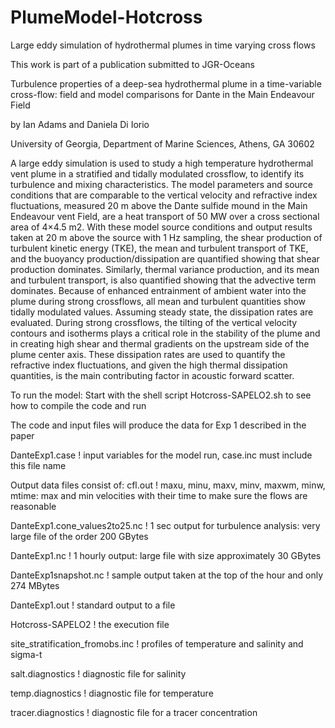 # PlumeModel-Hotcross
Large eddy simulation of hydrothermal plumes in time varying cross flows

This work is part of a publication submitted to JGR-Oceans

Turbulence properties of a deep-sea hydrothermal plume in a time-variable cross-flow: field and model comparisons for Dante in the Main Endeavour Field

by Ian Adams and Daniela Di Iorio

University of Georgia, Department of Marine Sciences, Athens, GA 30602

A large eddy simulation is used to study a high temperature hydrothermal vent plume in a stratified and tidally modulated crossflow, to identify its turbulence and mixing characteristics. The model parameters and source conditions that are comparable to the vertical velocity and refractive index fluctuations, measured 20 m above the Dante sulfide mound in the Main Endeavour vent Field, are a heat transport of 50 MW over a cross sectional area of 4×4.5 m2. With these model source conditions and output results taken at 20 m above the source with 1 Hz sampling, the shear production of turbulent kinetic energy (TKE), the mean and turbulent transport of TKE, and the buoyancy production/dissipation are quantified showing that shear production dominates. Similarly, thermal variance production, and its mean and turbulent transport, is also quantified showing that the advective term dominates. Because of enhanced entrainment of ambient water into the plume during strong crossflows, all mean and turbulent quantities show tidally modulated values. Assuming steady state, the dissipation rates are evaluated. During strong crossflows, the tilting of the vertical velocity contours and isotherms plays a critical role in the stability of the plume and in creating high shear and thermal gradients on the upstream side of the plume center axis. These dissipation rates are used to quantify the refractive index fluctuations, and given the high thermal dissipation quantities,
is the main contributing factor in acoustic forward scatter.

To run the model:
Start with the shell script Hotcross-SAPELO2.sh to see how to compile the code and run

The code and input files will produce the data for Exp 1 described in the paper

DanteExp1.case ! input variables for the model run, case.inc must include this file name


Output data files consist of:
cfl.out  ! maxu, minu, maxv, minv, maxwm, minw, mtime: max and min velocities with their time to make sure the flows are reasonable

DanteExp1.cone_values2to25.nc   ! 1 sec output for turbulence analysis: very large file of the order 200 GBytes

DanteExp1.nc  ! 1 hourly output: large file with size approximately 30 GBytes

DanteExp1snapshot.nc ! sample output taken at the top of the hour and only 274 MBytes

DanteExp1.out ! standard output to a file

Hotcross-SAPELO2  ! the execution file

site_stratification_fromobs.inc ! profiles of temperature and salinity and sigma-t

salt.diagnostics  ! diagnostic file for salinity

temp.diagnostics  ! diagnostic file for temperature 

tracer.diagnostics  ! diagnostic file for a tracer concentration
